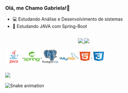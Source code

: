 ### Olá, me Chamo Gabriela!👋

- 💻 Estudando Análise e Desenvolvimento de sistemas
- 🌱 Estudando JAVA com Spring-Boot

##

<div align="center">
  <a href="https://github.com/gabrielafreitasilva">
  <img height="150em" src="https://github-readme-stats.vercel.app/api?username=gabrielafreitasilva&show_icons=true&theme=highcontrast&include_all_commits=true&count_private=true"/>
  <img height="150em" src="https://github-readme-stats.vercel.app/api/top-langs/?username=gabrielafreitasilva&layout=compact&langs_count=7&theme=highcontrast"/>
</div>

<div style="display: inline_block"><br>
    <img align="center" alt="Gabi-Java" height="45" width="55" src="https://raw.githubusercontent.com/devicons/devicon/master/icons/java/java-original-wordmark.svg" />
    <img align="center" alt="Gabi-spring" height="45" width="55"  src="https://raw.githubusercontent.com/devicons/devicon/master/icons/spring/spring-original-wordmark.svg" />          
    <img align="center" alt="Gabi-postgresql" height="45" width="55" src="https://raw.githubusercontent.com/devicons/devicon/master/icons/postgresql/postgresql-original-wordmark.svg" />     
    <img align="center" alt="Gabi-mysql" height="45" width="55" src="https://raw.githubusercontent.com/devicons/devicon/master/icons/mysql/mysql-original-wordmark.svg" />
    <img align="center" alt="Gabi-html5" height="30" width="40" src="https://raw.githubusercontent.com/devicons/devicon/master/icons/html5/html5-original.svg" />
    <img align="center" alt="Gabi-css" height="30" width="40" src="https://raw.githubusercontent.com/devicons/devicon/master/icons/css3/css3-original.svg" />
</div>

##
<div>
<a href="https://www.linkedin.com/in/gabriela-freitas-90303aa7/" target="_blank"><img src="https://img.shields.io/badge/-LinkedIn-%230077B5?style=for-the-badge&logo=linkedin&logoColor=white" target="_blank"></a>
  
  
  ![Snake animation](https://github.com/gabrielafreitasilva/gabrielafreitasilva/blob/output/github-contribution-grid-snake.svg)
  
</div>
